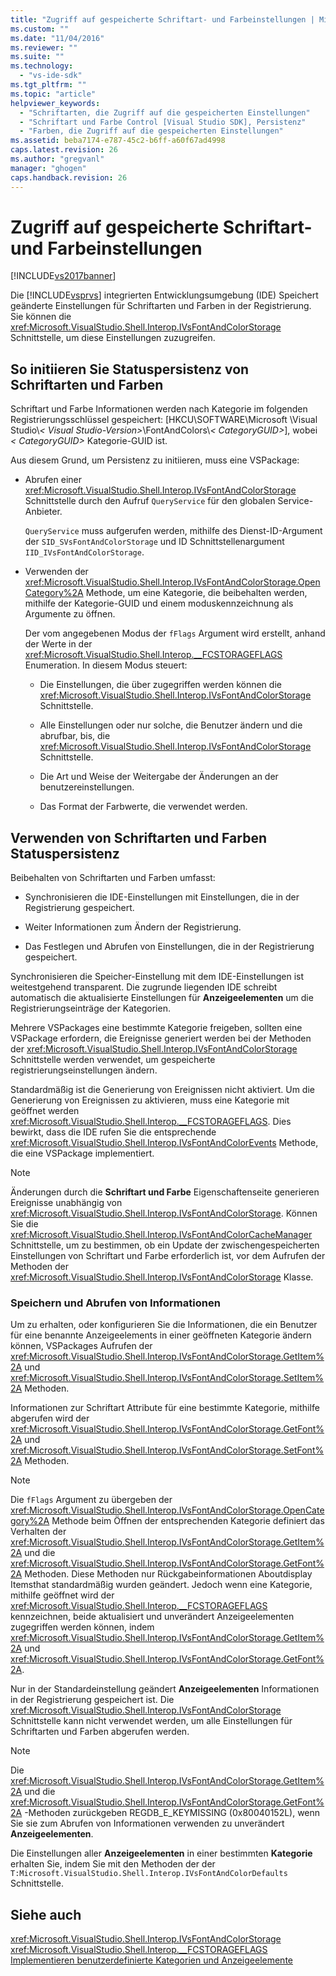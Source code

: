 ```yaml
---
title: "Zugriff auf gespeicherte Schriftart- und Farbeinstellungen | Microsoft Docs"
ms.custom: ""
ms.date: "11/04/2016"
ms.reviewer: ""
ms.suite: ""
ms.technology: 
  - "vs-ide-sdk"
ms.tgt_pltfrm: ""
ms.topic: "article"
helpviewer_keywords: 
  - "Schriftarten, die Zugriff auf die gespeicherten Einstellungen"
  - "Schriftart und Farbe Control [Visual Studio SDK], Persistenz"
  - "Farben, die Zugriff auf die gespeicherten Einstellungen"
ms.assetid: beba7174-e787-45c2-b6ff-a60f67ad4998
caps.latest.revision: 26
ms.author: "gregvanl"
manager: "ghogen"
caps.handback.revision: 26
---
```

# Zugriff auf gespeicherte Schriftart- und Farbeinstellungen
[!INCLUDE[vs2017banner](../code-quality/includes/vs2017banner.md)]

Die [!INCLUDE[vsprvs](../code-quality/includes/vsprvs_md.md)] integrierten Entwicklungsumgebung (IDE) Speichert geänderte Einstellungen für Schriftarten und Farben in der Registrierung. Sie können die <xref:Microsoft.VisualStudio.Shell.Interop.IVsFontAndColorStorage> Schnittstelle, um diese Einstellungen zuzugreifen.  
  
## <a name="to-initiate-state-persistence-of-fonts-and-colors"></a>So initiieren Sie Statuspersistenz von Schriftarten und Farben  
 Schriftart und Farbe Informationen werden nach Kategorie im folgenden Registrierungsschlüssel gespeichert: [HKCU\SOFTWARE\Microsoft \Visual Studio\\*\< Visual Studio-Version>*\FontAndColors\\*\< CategoryGUID>*], wobei *\< CategoryGUID>* Kategorie-GUID ist.  
  
 Aus diesem Grund, um Persistenz zu initiieren, muss eine VSPackage:  
  
-   Abrufen einer <xref:Microsoft.VisualStudio.Shell.Interop.IVsFontAndColorStorage> Schnittstelle durch den Aufruf `QueryService` für den globalen Service-Anbieter.  
  
     `QueryService` muss aufgerufen werden, mithilfe des Dienst-ID-Argument der `SID_SVsFontAndColorStorage` und ID Schnittstellenargument `IID_IVsFontAndColorStorage`.  
  
-   Verwenden der <xref:Microsoft.VisualStudio.Shell.Interop.IVsFontAndColorStorage.OpenCategory%2A> Methode, um eine Kategorie, die beibehalten werden, mithilfe der Kategorie-GUID und einem moduskennzeichnung als Argumente zu öffnen.  
  
     Der vom angegebenen Modus der `fFlags` Argument wird erstellt, anhand der Werte in der <xref:Microsoft.VisualStudio.Shell.Interop.__FCSTORAGEFLAGS> Enumeration. In diesem Modus steuert:  
  
    -   Die Einstellungen, die über zugegriffen werden können die <xref:Microsoft.VisualStudio.Shell.Interop.IVsFontAndColorStorage> Schnittstelle.  
  
    -   Alle Einstellungen oder nur solche, die Benutzer ändern und die abrufbar, bis, die <xref:Microsoft.VisualStudio.Shell.Interop.IVsFontAndColorStorage> Schnittstelle.  
  
    -   Die Art und Weise der Weitergabe der Änderungen an der benutzereinstellungen.  
  
    -   Das Format der Farbwerte, die verwendet werden.  
  
## <a name="to-use-state-persistence-of-fonts-and-colors"></a>Verwenden von Schriftarten und Farben Statuspersistenz  
 Beibehalten von Schriftarten und Farben umfasst:  
  
-   Synchronisieren die IDE-Einstellungen mit Einstellungen, die in der Registrierung gespeichert.  
  
-   Weiter Informationen zum Ändern der Registrierung.  
  
-   Das Festlegen und Abrufen von Einstellungen, die in der Registrierung gespeichert.  
  
 Synchronisieren die Speicher-Einstellung mit dem IDE-Einstellungen ist weitestgehend transparent. Die zugrunde liegenden IDE schreibt automatisch die aktualisierte Einstellungen für **Anzeigeelementen** um die Registrierungseinträge der Kategorien.  
  
 Mehrere VSPackages eine bestimmte Kategorie freigeben, sollten eine VSPackage erfordern, die Ereignisse generiert werden bei der Methoden der <xref:Microsoft.VisualStudio.Shell.Interop.IVsFontAndColorStorage> Schnittstelle werden verwendet, um gespeicherte registrierungseinstellungen ändern.  
  
 Standardmäßig ist die Generierung von Ereignissen nicht aktiviert. Um die Generierung von Ereignissen zu aktivieren, muss eine Kategorie mit geöffnet werden <xref:Microsoft.VisualStudio.Shell.Interop.__FCSTORAGEFLAGS>. Dies bewirkt, dass die IDE rufen Sie die entsprechende <xref:Microsoft.VisualStudio.Shell.Interop.IVsFontAndColorEvents> Methode, die eine VSPackage implementiert.  
  
> [!NOTE]
>  Änderungen durch die **Schriftart und Farbe** Eigenschaftenseite generieren Ereignisse unabhängig von <xref:Microsoft.VisualStudio.Shell.Interop.IVsFontAndColorStorage>. Können Sie die <xref:Microsoft.VisualStudio.Shell.Interop.IVsFontAndColorCacheManager> Schnittstelle, um zu bestimmen, ob ein Update der zwischengespeicherten Einstellungen von Schriftart und Farbe erforderlich ist, vor dem Aufrufen der Methoden der <xref:Microsoft.VisualStudio.Shell.Interop.IVsFontAndColorStorage> Klasse.  
  
### <a name="storing-and-retrieving-information"></a>Speichern und Abrufen von Informationen  
 Um zu erhalten, oder konfigurieren Sie die Informationen, die ein Benutzer für eine benannte Anzeigeelements in einer geöffneten Kategorie ändern können, VSPackages Aufrufen der <xref:Microsoft.VisualStudio.Shell.Interop.IVsFontAndColorStorage.GetItem%2A> und <xref:Microsoft.VisualStudio.Shell.Interop.IVsFontAndColorStorage.SetItem%2A> Methoden.  
  
 Informationen zur Schriftart Attribute für eine bestimmte Kategorie, mithilfe abgerufen wird der <xref:Microsoft.VisualStudio.Shell.Interop.IVsFontAndColorStorage.GetFont%2A> und <xref:Microsoft.VisualStudio.Shell.Interop.IVsFontAndColorStorage.SetFont%2A> Methoden.  
  
> [!NOTE]
>  Die `fFlags` Argument zu übergeben der <xref:Microsoft.VisualStudio.Shell.Interop.IVsFontAndColorStorage.OpenCategory%2A> Methode beim Öffnen der entsprechenden Kategorie definiert das Verhalten der <xref:Microsoft.VisualStudio.Shell.Interop.IVsFontAndColorStorage.GetItem%2A> und die <xref:Microsoft.VisualStudio.Shell.Interop.IVsFontAndColorStorage.GetFont%2A> Methoden. Diese Methoden nur Rückgabeinformationen Aboutdisplay Itemsthat standardmäßig wurden geändert. Jedoch wenn eine Kategorie, mithilfe geöffnet wird der <xref:Microsoft.VisualStudio.Shell.Interop.__FCSTORAGEFLAGS> kennzeichnen, beide aktualisiert und unverändert Anzeigeelementen zugegriffen werden können, indem <xref:Microsoft.VisualStudio.Shell.Interop.IVsFontAndColorStorage.GetItem%2A> und <xref:Microsoft.VisualStudio.Shell.Interop.IVsFontAndColorStorage.GetFont%2A>.  
  
 Nur in der Standardeinstellung geändert **Anzeigeelementen** Informationen in der Registrierung gespeichert ist. Die <xref:Microsoft.VisualStudio.Shell.Interop.IVsFontAndColorStorage> Schnittstelle kann nicht verwendet werden, um alle Einstellungen für Schriftarten und Farben abgerufen werden.  
  
> [!NOTE]
>  Die <xref:Microsoft.VisualStudio.Shell.Interop.IVsFontAndColorStorage.GetItem%2A> und die <xref:Microsoft.VisualStudio.Shell.Interop.IVsFontAndColorStorage.GetFont%2A> -Methoden zurückgeben REGDB_E_KEYMISSING (0x80040152L), wenn Sie sie zum Abrufen von Informationen verwenden zu unverändert **Anzeigeelementen**.  
  
 Die Einstellungen aller **Anzeigeelementen** in einer bestimmten **Kategorie** erhalten Sie, indem Sie mit den Methoden der der `T:Microsoft.VisualStudio.Shell.Interop.IVsFontAndColorDefaults` Schnittstelle.  
  
## <a name="see-also"></a>Siehe auch  
 <xref:Microsoft.VisualStudio.Shell.Interop.IVsFontAndColorStorage>   
 <xref:Microsoft.VisualStudio.Shell.Interop.__FCSTORAGEFLAGS>   
 [Implementieren benutzerdefinierte Kategorien und Anzeigeelemente](../extensibility/implementing-custom-categories-and-display-items.md)